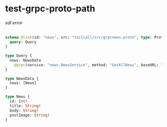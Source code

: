 # test-grpc-proto-path

###### sdl error


```graphql @server
schema @link(id: "news", src: "tailcall/src/grpcnews.proto", type: Protobuf) {
  query: Query
}

type Query {
  news: NewsData
    @grpc(service: "news.NewsService", method: "GetAllNews", baseURL: "http://localhost:4000", protoId: "news")
}

type NewsData {
  news: [News]
}

type News {
  id: Int!
  title: String!
  body: String!
  postImage: String!
}
```
